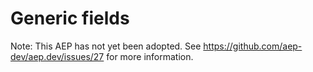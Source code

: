 # Generic fields

Note: This AEP has not yet been adopted. See
https://github.com/aep-dev/aep.dev/issues/27 for more information.
